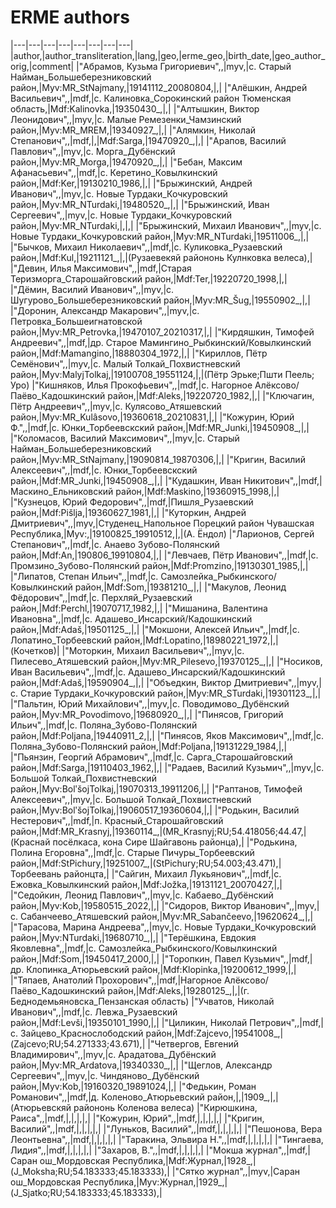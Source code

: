 # ERME authors


|---|---|---|---|---|---|---|---|
|author,|author_transliteration,|lang,|geo,|erme_geo,|birth_date,|geo_author_orig,|comment|
|"Абрамов, Кузьма Григориевич",,|myv,|с. Старый Найман_Большеберезниковский район,|Myv:MR_StNajmany,|19141112_20080804,|,|
|"Алёшкин, Андрей Васильевич",,|mdf,|с. Калиновка_Сорокинский район Тюменская область,|Mdf:Kalinovka,|19350430_,|,|
|"Алтышкин, Виктор Леонидович",,|myv,|с. Малые Ремезенки_Чамзинский район,|Myv:MR_MREM,|19340927_,|,|
|"Алямкин, Николай Степанович",,|mdf,|,|Mdf:Sarga,|19470920_,|,|
|"Арапов, Василий Павлович",,|myv,|с. Морга_Дубёнский район,|Myv:MR_Morga,|19470920_,|,|
|"Бебан, Максим Афанасьевич",,|mdf,|с. Керетино_Ковылкинский район,|Mdf:Ker,|19130210_1986,|,|
|"Брыжинский,  Андрей Иванович",,|myv,|с. Новые Турдаки_Кочкуровский район,|Myv:MR_NTurdaki,|19480520_,|,|
|"Брыжинский, Иван Сергеевич",,|myv,|с. Новые Турдаки_Кочкуровский район,|Myv:MR_NTurdaki,|,|,|
|"Брыжинский, Михаил Иванович",,|myv,|с. Новые Турдаки_Кочкуровский район,|Myv:MR_NTurdaki,|19511006_,|,|
|"Бычков, Михаил Николаевич",,|mdf,|с. Куликовка_Рузаевский район,|Mdf:Kul,|19211121_,|,|(Рузаевекяй райононь Кулнковка велеса),|
|"Девин, Илья Максимович",,|mdf,|Старая Теризморга_Старошайговский район,|Mdf:Ter,|19220720_1998,|,|
|"Дёмин, Василий Иванович",,|myv,|с. Шугурово_Большеберезниковский район,|Myv:MR_Šug,|19550902_,|,|
|"Доронин, Александр Макарович",,|myv,|с. Петровка_Большеигнатовской район,|Myv:MR_Petrovka,|19470107_20210317,|,|
|"Кирдяшкин, Тимофей Андреевич",,|mdf,|др. Старое Мамингино_Рыбкинский/Ковылкинский район,|Mdf:Mamangino,|18880304_1972,|,|
|"Кириллов, Пётр Семёнович",,|myv,|с. Малый Толкай_Похвистневский район,|Myv:MalyjTolkaj,|19100708_19551124,|,|(Пётр Эрьке;Пшти Пеель; Уро)
|"Кишняков, Илья Прокофьевич",,|mdf,|с. Нагорное Алёксово/Паёво_Кадошкинский район,|Mdf:Aleks,|19220720_1982,|,|
|"Ключагин, Пётр Андреевич",,|myv,|с. Кулясово_Атяшевский район,|Myv:MR_Kulâsovo,|19360618_20210831,|,|
|"Кожурин, Юрий Ф.",,|mdf,|с. Юнки_Торбеевскский район,|Mdf:MR_Junki,|19450908_,|,|
|"Коломасов, Василий Максимович",,|myv,|с. Старый Найман_Большеберезниковский район,|Myv:MR_StNajmany,|19090814_19870306,|,|
|"Кригин, Василий Алексеевич",,|mdf,|с. Юнки_Торбеевскский район,|Mdf:MR_Junki,|19450908_,|,|
|"Кудашкин, Иван Никитович",,|mdf,|Маскино_Ельниковский район,|Mdf:Maskino,|19360915_1998,|,|
|"Кузнецов, Юрий Федорович",,|mdf,|Пишля_Рузаевский район,|Mdf:Pišlja,|19360627_1981,|,|
|"Куторкин, Андрей Дмитриевич",,|myv,|Студенец_Напольное Порецкий район Чувашская Республика,|Myv:,|19100825_19910512,|,|(А. Ёндол)
|"Ларионов, Сергей Степанович",,|mdf,|с. Анаево Зубово-Полянский район,|Mdf:An,|190806_19910804,|,|
|"Левчаев, Пётр Иванович",,|mdf,|с. Промзино_Зубово-Полянский район,|Mdf:Promzino,|19130301_1985,|,|
|"Липатов, Степан Ильич",,|mdf,|с. Самозлейка_Рыбкинского/Ковылкинский район,|Mdf:Som,|19381210_,|,|
|"Макулов, Леонид Фёдорович",,|mdf,|с. Перхляй_Рузаевский район,|Mdf:Perchl,|19070717_1982,|,|
|"Мишанина, Валентина Ивановна",,|mdf,|с. Адашево_Инсарский/Кадошкинский район,|Mdf:Adaš,|19501125_,|,|
|"Мокшони, Алексей Ильич",,|mdf,|с. Лопатино_Торбеевский район,|Mdf:Lopatino,|18980221_1972,|,|(Кочетков)|
|"Моторкин, Михаил Васильевич",,|myv,|с. Пилесево_Атяшевский район,|Myv:MR_Pilesevo,|19370125_,|,|
|"Носиков, Иван Васильевич",,|mdf,|с. Адашево_Инсарский/Кадошкинский район,|Mdf:Adaš,|19590904_,|,|
|"Объедкин, Виктор Дмитриевич",,|myv,|с. Старие Турдаки_Кочкуровский район,|Myv:MR_STurdaki,|19301123_,|,|
|"Пальтин, Юрий Михайлович",,|myv,|с. Поводимово_Дубёнский район,|Myv:MR_Povodimovo,|19680920_,|,|
|"Пинясов, Григорий Ильич",,|mdf,|с. Поляна_Зубово-Полянский район,|Mdf:Poljana,|19440911_2,|,|
|"Пинясов, Яков Максимович",,|mdf,|с. Поляна_Зубово-Полянский район,|Mdf:Poljana,|19131229_1984,|,|
|"Пьянзин, Георгий Абрамович",,|mdf,|с. Сарга_Старошайговский район,|Mdf:Sarga,|19110403_1962,|,|
|"Радаев, Василий Кузьмич",,|myv,|с. Большой Толкай_Похвистневский район,|Myv:BolʹšojTolkaj,|19070313_19911206,|,|
|"Раптанов, Тимофей Алексеевич",,|myv,|с. Большой Толкай_Похвистневский район,|Myv:BolʹšojTolkaj,|19060517_19360604,|,|
|"Родькин, Василий Нестерович",,|mdf,|п. Красный_Старошайговский район,|Mdf:MR_Krasnyj,|19360114_,|(MR_Krasnyj;RU;54.418056;44.47,|(Краснай посёлкаса, кона Сире Шайгавонь районца),|
|"Родькина, Полина Егоровна",,|mdf,|с. Старые Пичуры_Торбеевский район,|Mdf:StPichury,|19251007_,|(StPichury;RU;54.003;43.471),|Торбеевань районцта,|
|"Сайгин, Михаил Лукьянович",,|mdf,|с. Ежовка_Ковылкинский район,|Mdf:Jožka,|19131121_20070427,|,|
|"Седойкин, Леонид Павлович",,|myv,|с. Кабаево_Дубёнский район,|Myv:Kob,|19580515_2022,|,|
|"Сидоров, Виктор Иванович",,|myv,|с. Сабанчеево_Атяшевский район,|Myv:MR_Sabančeevo,|19620624_,|,|
|"Тарасова, Марина Андреева",,|myv,|с. Новые Турдаки_Кочкуровский район,|Myv:NTurdaki,|19680710_,|,|
|"Терёшкина, Евдокия Яковлевна",,|mdf,|с. Самозлейка_Рыбкинского/Ковылкинский район,|Mdf:Som,|19450417_2000,|,|
|"Торопкин, Павел Кузьмич",,|mdf,|др. Клопинка_Атюрьевский район,|Mdf:Klopinka,|19200612_1999,|,|
|"Тяпаев, Анатолий Прохорович",,|mdf,|Нагорное Алёксово/Паёво_Кадошкинский район,|Mdf:Aleks,|19280125_,|,|(г. Беднодемьяновска_Пензанская область)
|"Учватов, Николай Иванович",,|mdf,|с. Левжа_Рузаевский район,|Mdf:Levši,|19350101_1990,|,|
|"Циликин, Николай Петрович",,|mdf,|с. Зайцево_Краснослободский район,|Mdf:Zajcevo,|19541008_,|(Zajcevo;RU;54.271333;43.671),|
|"Четвергов, Евгений Владимирович",,|myv,|с. Арадатова_Дубёнский район,|Myv:MR_Ardatova,|19340330_,|,|
|"Щеглов, Александр Сергеевич",,|myv,|с. Чиндяново_Дубёнский район,|Myv:Kob,|19160320_19891024,|,|
|"Федькин, Роман Романович",,|mdf,|д. Коленово_Атюрьевский район,|,|1909_,|,|(Атюрьевскяй райононь Коленова велеса)
|"Кирюшкина, Раиса",,|mdf,|,|,|,|,|
|"Кожурин, Юрий",,|mdf,|,|,|,|,|
|"Кригин, Василий",,|mdf,|,|,|,|,|
|"Луньков, Василий",,|mdf,|,|,|,|,|
|"Пешонова, Вера Леонтьевна",,|mdf,|,|,|,|,|
|"Таракина, Эльвира Н.",,|mdf,|,|,|,|,|
|"Тингаева, Лидия",,|mdf,|,|,|,|,|
|"Захаров, В.",,|mdf,|,|,|,|,|
|"Мокша журнал",,|mdf,|Саран ош_Мордовская Республика,|Mdf:Журнал,|1928_,|(J_Moksha;RU;54.183333;45.183333),|
|"Сятко журнал",,|myv,|Саран ош_Мордовская Республика,|Myv:Журнал,|1929_,|(J_Sjatko;RU;54.183333;45.183333),|
